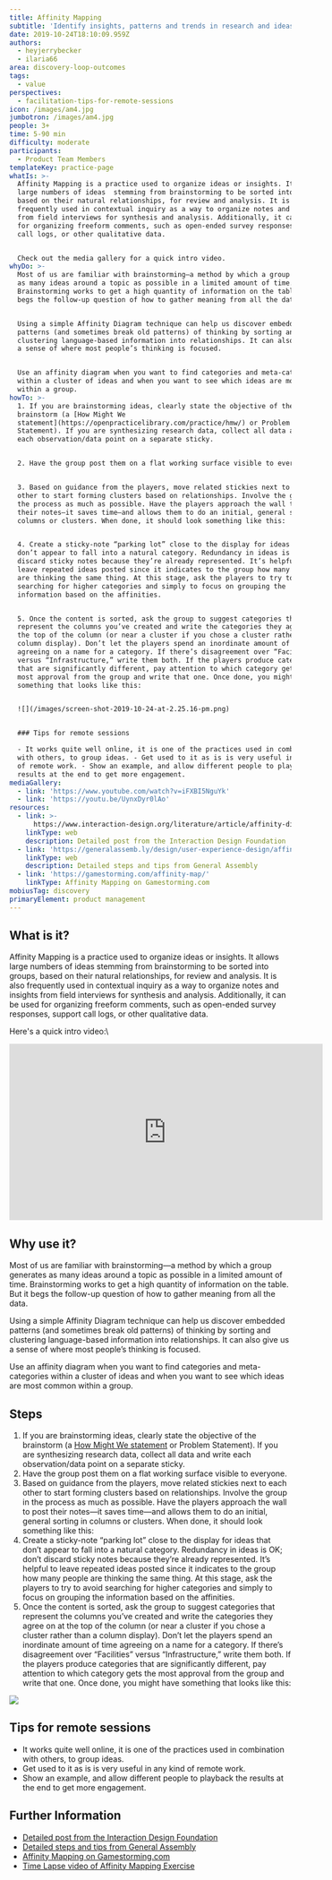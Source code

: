 ```yaml
---
title: Affinity Mapping
subtitle: 'Identify insights, patterns and trends in research and ideas'
date: 2019-10-24T18:10:09.959Z
authors:
  - heyjerrybecker
  - ilaria66
area: discovery-loop-outcomes
tags:
  - value
perspectives:
  - facilitation-tips-for-remote-sessions
icon: /images/am4.jpg
jumbotron: /images/am4.jpg
people: 3+
time: 5-90 min
difficulty: moderate
participants:
  - Product Team Members
templateKey: practice-page
whatIs: >-
  Affinity Mapping is a practice used to organize ideas or insights. It allows
  large numbers of ideas  stemming from brainstorming to be sorted into groups,
  based on their natural relationships, for review and analysis. It is also
  frequently used in contextual inquiry as a way to organize notes and insights
  from field interviews for synthesis and analysis. Additionally, it can be used
  for organizing freeform comments, such as open-ended survey responses, support
  call logs, or other qualitative data.


  Check out the media gallery for a quick intro video.
whyDo: >-
  Most of us are familiar with brainstorming—a method by which a group generates
  as many ideas around a topic as possible in a limited amount of time.
  Brainstorming works to get a high quantity of information on the table. But it
  begs the follow-up question of how to gather meaning from all the data.


  Using a simple Affinity Diagram technique can help us discover embedded
  patterns (and sometimes break old patterns) of thinking by sorting and
  clustering language-based information into relationships. It can also give us
  a sense of where most people’s thinking is focused.


  Use an affinity diagram when you want to find categories and meta-categories
  within a cluster of ideas and when you want to see which ideas are most common
  within a group.
howTo: >-
  1. If you are brainstorming ideas, clearly state the objective of the
  brainstorm (a [How Might We
  statement](https://openpracticelibrary.com/practice/hmw/) or Problem
  Statement). If you are synthesizing research data, collect all data and write
  each observation/data point on a separate sticky.


  2. Have the group post them on a flat working surface visible to everyone.


  3. Based on guidance from the players, move related stickies next to each
  other to start forming clusters based on relationships. Involve the group in
  the process as much as possible. Have the players approach the wall to post
  their notes—it saves time—and allows them to do an initial, general sorting in
  columns or clusters. When done, it should look something like this:


  4. Create a sticky-note “parking lot” close to the display for ideas that
  don’t appear to fall into a natural category. Redundancy in ideas is OK; don’t
  discard sticky notes because they’re already represented. It’s helpful to
  leave repeated ideas posted since it indicates to the group how many people
  are thinking the same thing. At this stage, ask the players to try to avoid
  searching for higher categories and simply to focus on grouping the
  information based on the affinities.


  5. Once the content is sorted, ask the group to suggest categories that
  represent the columns you’ve created and write the categories they agree on at
  the top of the column (or near a cluster if you chose a cluster rather than a
  column display). Don’t let the players spend an inordinate amount of time
  agreeing on a name for a category. If there’s disagreement over “Facilities”
  versus “Infrastructure,” write them both. If the players produce categories
  that are significantly different, pay attention to which category gets the
  most approval from the group and write that one. Once done, you might have
  something that looks like this:


  ![](/images/screen-shot-2019-10-24-at-2.25.16-pm.png)


  ### Tips for remote sessions

  - It works quite well online, it is one of the practices used in combination
  with others, to group ideas. - Get used to it as is is very useful in any kind
  of remote work. - Show an example, and allow different people to playback the
  results at the end to get more engagement.
mediaGallery:
  - link: 'https://www.youtube.com/watch?v=iFXBI5NguYk'
  - link: 'https://youtu.be/UynxDyr0lAo'
resources:
  - link: >-
      https://www.interaction-design.org/literature/article/affinity-diagrams-learn-how-to-cluster-and-bundle-ideas-and-facts
    linkType: web
    description: Detailed post from the Interaction Design Foundation
  - link: 'https://generalassemb.ly/design/user-experience-design/affinity-mapping'
    linkType: web
    description: Detailed steps and tips from General Assembly
  - link: 'https://gamestorming.com/affinity-map/'
    linkType: Affinity Mapping on Gamestorming.com
mobiusTag: discovery
primaryElement: product management
---
```

## What is it?

Affinity Mapping is a practice used to organize ideas or insights. It allows large numbers of ideas  stemming from brainstorming to be sorted into groups, based on their natural relationships, for review and analysis. It is also frequently used in contextual inquiry as a way to organize notes and insights from field interviews for synthesis and analysis. Additionally, it can be used for organizing freeform comments, such as open-ended survey responses, support call logs, or other qualitative data.

Here's a quick intro video:\

<iframe width="560" height="315" src="https://www.youtube.com/embed/UynxDyr0lAo" frameborder="0" allow="accelerometer; autoplay; encrypted-media; gyroscope; picture-in-picture" allowfullscreen></iframe>

## Why use it?

Most of us are familiar with brainstorming—a method by which a group generates as many ideas around a topic as possible in a limited amount of time. Brainstorming works to get a high quantity of information on the table. But it begs the follow-up question of how to gather meaning from all the data.

Using a simple Affinity Diagram technique can help us discover embedded patterns (and sometimes break old patterns) of thinking by sorting and clustering language-based information into relationships. It can also give us a sense of where most people’s thinking is focused.

Use an affinity diagram when you want to find categories and meta-categories within a cluster of ideas and when you want to see which ideas are most common within a group.

## Steps

1. If you are brainstorming ideas, clearly state the objective of the brainstorm (a [How Might We statement](https://openpracticelibrary.com/practice/hmw/) or Problem Statement). If you are synthesizing research data, collect all data and write each observation/data point on a separate sticky.
2. Have the group post them on a flat working surface visible to everyone.
3. Based on guidance from the players, move related stickies next to each other to start forming clusters based on relationships. Involve the group in the process as much as possible. Have the players approach the wall to post their notes—it saves time—and allows them to do an initial, general sorting in columns or clusters. When done, it should look something like this:
4. Create a sticky-note “parking lot” close to the display for ideas that don’t appear to fall into a natural category. Redundancy in ideas is OK; don’t discard sticky notes because they’re already represented. It’s helpful to leave repeated ideas posted since it indicates to the group how many people are thinking the same thing. At this stage, ask the players to try to avoid searching for higher categories and simply to focus on grouping the information based on the affinities.
5. Once the content is sorted, ask the group to suggest categories that represent the columns you’ve created and write the categories they agree on at the top of the column (or near a cluster if you chose a cluster rather than a column display). Don’t let the players spend an inordinate amount of time agreeing on a name for a category. If there’s disagreement over “Facilities” versus “Infrastructure,” write them both. If the players produce categories that are significantly different, pay attention to which category gets the most approval from the group and write that one. Once done, you might have something that looks like this:

![](/images/screen-shot-2019-10-24-at-2.25.16-pm.png)


## Tips for remote sessions

- It works quite well online, it is one of the practices used in combination with others, to group ideas.
- Get used to it as is is very useful in any kind of remote work.
- Show an example, and allow different people to playback the results at the end to get more engagement.



## Further Information

* [Detailed post from the Interaction Design Foundation](https://www.interaction-design.org/literature/article/affinity-diagrams-learn-how-to-cluster-and-bundle-ideas-and-facts)
* [Detailed steps and tips from General Assembly](https://generalassemb.ly/design/user-experience-design/affinity-mapping)
* [Affinity Mapping on Gamestorming.com](https://gamestorming.com/affinity-map/)
* [Time Lapse video of Affinity Mapping Exercise](https://www.youtube.com/watch?v=iFXBI5NguYk)
